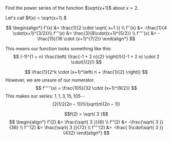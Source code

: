 Find the power series of the function $\sqrt{x+1}$ about $x=2$.

Let's call $f(x) = \sqrt{x+1}.$

$$
\begin{align*}
f'(x) &= \frac{1}{2 \cdot \sqrt{ x+1 }} \\
f''(x) &=  -\frac{1}{4 \cdot(x+1)^{3/2}}\\
f'''(x) &= \frac{3}{8\cdot(x+1)^{5/2}} \\
f''''(x) &= -\frac{15}{16 \cdot (x+1)^{7/2}}
\end{align*}
$$

This means our function looks something like this:
$$
(-1)^{1 + n} \frac{\left( \frac{-1 + 2 n}{2} \right)!}{(-1 + 2 n) \cdot 2 \cdot(1/2)!}
$$




$$
\frac{1}{2^k \cdot (x+1)^\left( n + \frac{1}{2} \right)}
$$
However, we are unsure of our numerator.
$$
f'''''(x) = \frac{105}{32 \cdot (x+1)^{9/2}}
$$
This makes our series: $1, 1, 3, 15, 105 \cdots$
$$
(2 (1/2 (2 n - 1))!)/(sqrt(π) (2 n - 1))
$$

$$f(2) = \sqrt{ 3 }$$
$$
\begin{align*}
f'(2) &= \frac{\sqrt{ 3 }}{6} \\
f''(2) &= -\frac{\sqrt{ 3 }}{36} \\
f'''(2) &= \frac{\sqrt{ 3 }}{72} \\
f''''(2) &= -\frac{ 5\cdot\sqrt{ 3 }}{432}
\end{align*}
$$




<div style='display: none'>
$$\displaystyle\sum_{n = 0} 3^{\frac{1}{2} - n} \binom{\frac{1}{2}}{n} (x - 2)^n = \displaystyle\sum_{n = 0} 3^{\frac{1}{2} - n} \frac{\frac{1}{2}!}{n! \left( n - \frac{1}{2} \right)!} (x - 2)^n $$
</div>